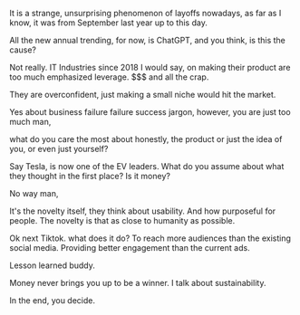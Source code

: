 It is a strange, unsurprising phenomenon of layoffs nowadays, as far as I know, it was from September last year up to this day.

All the new annual trending, for now, is ChatGPT, and you think, is this the cause?

Not really. IT Industries since 2018 I would say, on making their product are too much emphasized leverage. $$$ and all the crap.

They are overconfident, just making a small niche would hit the market.

Yes about business failure failure success jargon, however, you are just too much man, 

what do you care the most about honestly, the product or just the idea of you, or even just yourself? 

Say Tesla, is now one of the EV leaders. What do you assume about what they thought in the first place? Is it money? 

No way man,

It's the novelty itself, they think about usability. And how purposeful for people. The novelty is that as close to humanity as possible.

Ok next Tiktok. what does it do? To reach more audiences than the existing social media. Providing better engagement than the current ads. 

Lesson learned buddy.

Money never brings you up to be a winner. I talk about sustainability.

In the end, you decide.
